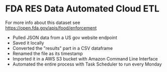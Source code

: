 # FDA RES Data Automated Cloud ETL 

For more info about this dataset see https://open.fda.gov/apis/food/enforcement  

- Pulled JSON data from a US gov website endpoint
- Saved it locally
- Converted the "results" part in a CSV dataframe
- Renamed the file as its timestamp
- Imported it in a AWS S3 bucket with Amazon Command Line Interface
- Automated the entire process with Task Scheduler to run every Monday  
